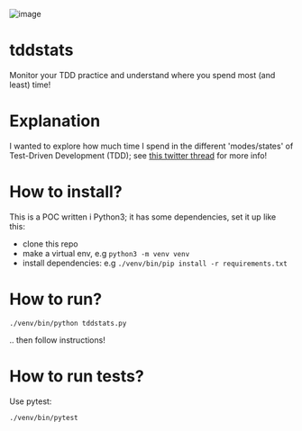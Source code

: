 ![image](https://user-images.githubusercontent.com/68198/126142048-c5cd0b65-4c6d-481b-9e21-abd920852cc2.png)


# tddstats

Monitor your TDD practice and understand where you spend most (and least) time!


# Explanation

I wanted to explore how much time I spend in the different 'modes/states' of Test-Driven Development (TDD); see [this twitter thread](https://twitter.com/olofb/status/1409051072182865920) for more info!

# How to install?

This is a POC written i Python3; it has some dependencies, set it up like this:

   - clone this repo
   - make a virtual env, e.g `python3 -m venv venv`
   - install dependencies: e.g `./venv/bin/pip install -r requirements.txt`


# How to run?

    ./venv/bin/python tddstats.py
  
.. then follow instructions!


# How to run tests?

Use pytest:

    ./venv/bin/pytest
